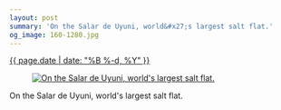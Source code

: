 ```yaml
---
layout: post
summary: 'On the Salar de Uyuni, world&#x27;s largest salt flat.'
og_image: 160-1280.jpg
---
```


<p>
 <time>
  <a href="/160">
   {{ page.date | date: "%B %-d, %Y" }}
  </a>
 </time>
 <a href="/160">
  <figure data-taken="11/8/2013">
   <img alt="On the Salar de Uyuni, world's largest salt flat." sizes="(min-width: 700px) 50vw, calc(100vw - 2rem)" src="{{ site.assets_url }}/160-640.jpg" srcset="{{ site.assets_url }}/160-1280.jpg 1280w, {{ site.assets_url }}/160-960.jpg 960w, {{ site.assets_url }}/160-640.jpg 640w, {{ site.assets_url }}/160-320.jpg 320w"/>
  </figure>
 </a>
 <span>
  On the Salar de Uyuni, world's largest salt flat.
 </span>
</p>
